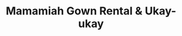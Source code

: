 ---
title: "Mamamiah Gown Rental & Ukay-ukay"
url: /valenzuela/mamamiah-gown-rental-und-ukay-ukay/
shop: Kleidung
---